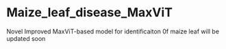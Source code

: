 # Maize_leaf_disease_MaxViT
Novel Improved MaxViT-based model for identificaiton 0f maize leaf
will be updated soon
